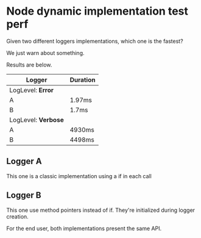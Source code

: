 # Node dynamic implementation test perf

Given two different loggers implementations, which one is the fastest?

We just warn about something.

Results are below.

| Logger                | Duration |
| --------------------- | -------- |
| LogLevel: **Error**   |          |
| A                     | 1.97ms   |
| B                     | 1.7ms    |
| LogLevel: **Verbose** |          |
| A                     | 4930ms   |
| B                     | 4498ms   |

## Logger A

This one is a classic implementation using a if in each call

## Logger B

This one use method pointers instead of if. They're initialized during logger creation.

For the end user, both implementations present the same API.
